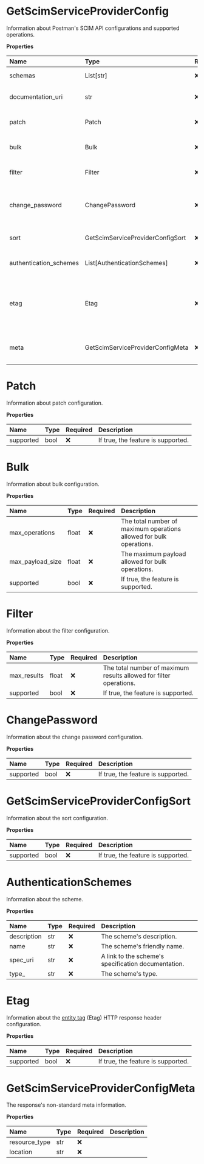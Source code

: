 # GetScimServiceProviderConfig

Information about Postman's SCIM API configurations and supported operations.

**Properties**

| Name                   | Type                             | Required | Description                                                                                                                                   |
| :--------------------- | :------------------------------- | :------- | :-------------------------------------------------------------------------------------------------------------------------------------------- |
| schemas                | List[str]                        | ❌       | The [SCIM schema URI](https://www.iana.org/assignments/scim/scim.xhtml).                                                                      |
| documentation_uri      | str                              | ❌       | A link to the URI's documentation.                                                                                                            |
| patch                  | Patch                            | ❌       | Information about patch configuration.                                                                                                        |
| bulk                   | Bulk                             | ❌       | Information about bulk configuration.                                                                                                         |
| filter                 | Filter                           | ❌       | Information about the filter configuration.                                                                                                   |
| change_password        | ChangePassword                   | ❌       | Information about the change password configuration.                                                                                          |
| sort                   | GetScimServiceProviderConfigSort | ❌       | Information about the sort configuration.                                                                                                     |
| authentication_schemes | List[AuthenticationSchemes]      | ❌       | A list of authentication schemes.                                                                                                             |
| etag                   | Etag                             | ❌       | Information about the [entity tag](https://developer.mozilla.org/en-US/docs/Web/HTTP/Headers/ETag) (Etag) HTTP response header configuration. |
| meta                   | GetScimServiceProviderConfigMeta | ❌       | The response's non-standard meta information.                                                                                                 |

# Patch

Information about patch configuration.

**Properties**

| Name      | Type | Required | Description                        |
| :-------- | :--- | :------- | :--------------------------------- |
| supported | bool | ❌       | If true, the feature is supported. |

# Bulk

Information about bulk configuration.

**Properties**

| Name             | Type  | Required | Description                                                         |
| :--------------- | :---- | :------- | :------------------------------------------------------------------ |
| max_operations   | float | ❌       | The total number of maximum operations allowed for bulk operations. |
| max_payload_size | float | ❌       | The maximum payload allowed for bulk operations.                    |
| supported        | bool  | ❌       | If true, the feature is supported.                                  |

# Filter

Information about the filter configuration.

**Properties**

| Name        | Type  | Required | Description                                                        |
| :---------- | :---- | :------- | :----------------------------------------------------------------- |
| max_results | float | ❌       | The total number of maximum results allowed for filter operations. |
| supported   | bool  | ❌       | If true, the feature is supported.                                 |

# ChangePassword

Information about the change password configuration.

**Properties**

| Name      | Type | Required | Description                        |
| :-------- | :--- | :------- | :--------------------------------- |
| supported | bool | ❌       | If true, the feature is supported. |

# GetScimServiceProviderConfigSort

Information about the sort configuration.

**Properties**

| Name      | Type | Required | Description                        |
| :-------- | :--- | :------- | :--------------------------------- |
| supported | bool | ❌       | If true, the feature is supported. |

# AuthenticationSchemes

Information about the scheme.

**Properties**

| Name        | Type | Required | Description                                         |
| :---------- | :--- | :------- | :-------------------------------------------------- |
| description | str  | ❌       | The scheme's description.                           |
| name        | str  | ❌       | The scheme's friendly name.                         |
| spec_uri    | str  | ❌       | A link to the scheme's specification documentation. |
| type\_      | str  | ❌       | The scheme's type.                                  |

# Etag

Information about the [entity tag](https://developer.mozilla.org/en-US/docs/Web/HTTP/Headers/ETag) (Etag) HTTP response header configuration.

**Properties**

| Name      | Type | Required | Description                        |
| :-------- | :--- | :------- | :--------------------------------- |
| supported | bool | ❌       | If true, the feature is supported. |

# GetScimServiceProviderConfigMeta

The response's non-standard meta information.

**Properties**

| Name          | Type | Required | Description |
| :------------ | :--- | :------- | :---------- |
| resource_type | str  | ❌       |             |
| location      | str  | ❌       |             |

<!-- This file was generated by liblab | https://liblab.com/ -->
